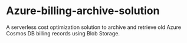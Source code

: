 # Azure-billing-archive-solution
A serverless cost optimization solution to archive and retrieve old Azure Cosmos DB billing records using Blob Storage.
